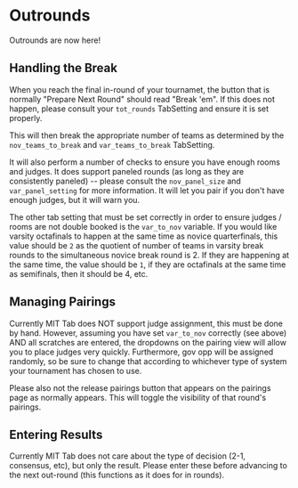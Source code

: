 Outrounds
========

Outrounds are now here!

Handling the Break
------------------

When you reach the final in-round of your tournamet, the button that is normally "Prepare Next Round" should read "Break 'em".  If this does not happen, please consult your `tot_rounds` TabSetting and ensure it is set properly.

This will then break the appropriate number of teams as determined by the `nov_teams_to_break` and `var_teams_to_break` TabSetting.

It will also perform a number of checks to ensure you have enough rooms and judges.  It does support paneled rounds (as long as they are consistently paneled) -- please consult the `nov_panel_size` and `var_panel_setting` for more information.  It will let you pair if you don't have enough judges, but it will warn you.

The other tab setting that must be set correctly in order to ensure judges / rooms are not double booked is the `var_to_nov` variable.  If you would like varsity octafinals to happen at the same time as novice quarterfinals, this value should be `2` as the quotient of number of teams in varsity break rounds to the simultaneous novice break round is 2.  If they are happening at the same time, the value should be `1`, if they are octafinals at the same time as semifinals, then it should be 4, etc.

Managing Pairings
----------------

Currently MIT Tab does NOT support judge assignment, this must be done by hand.  However, assuming you have set `var_to_nov` correctly (see above) AND all scratches are entered, the dropdowns on the pairing view will allow you to place judges very quickly.  Furthermore, gov opp will be assigned randomly, so be sure to change that according to whichever type of system your tournament has chosen to use.

Please also not the release pairings button that appears on the pairings page as normally appears.  This will toggle the visibility of that round's pairings.

Entering Results
----------------

Currently MIT Tab does not care about the type of decision (2-1, consensus, etc), but only the result.  Please enter these before advancing to the next out-round (this functions as it does for in rounds).